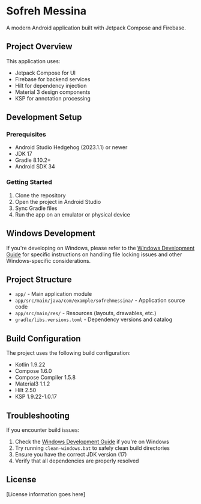 # Sofreh Messina

A modern Android application built with Jetpack Compose and Firebase.

## Project Overview

This application uses:
- Jetpack Compose for UI
- Firebase for backend services
- Hilt for dependency injection
- Material 3 design components
- KSP for annotation processing

## Development Setup

### Prerequisites

- Android Studio Hedgehog (2023.1.1) or newer
- JDK 17
- Gradle 8.10.2+
- Android SDK 34

### Getting Started

1. Clone the repository
2. Open the project in Android Studio
3. Sync Gradle files
4. Run the app on an emulator or physical device

## Windows Development

If you're developing on Windows, please refer to the [Windows Development Guide](README-WINDOWS.md) for specific instructions on handling file locking issues and other Windows-specific considerations.

## Project Structure

- `app/` - Main application module
- `app/src/main/java/com/example/sofrehmessina/` - Application source code
- `app/src/main/res/` - Resources (layouts, drawables, etc.)
- `gradle/libs.versions.toml` - Dependency versions and catalog

## Build Configuration

The project uses the following build configuration:

- Kotlin 1.9.22
- Compose 1.6.0
- Compose Compiler 1.5.8
- Material3 1.1.2
- Hilt 2.50
- KSP 1.9.22-1.0.17

## Troubleshooting

If you encounter build issues:

1. Check the [Windows Development Guide](README-WINDOWS.md) if you're on Windows
2. Try running `clean-windows.bat` to safely clean build directories
3. Ensure you have the correct JDK version (17)
4. Verify that all dependencies are properly resolved

## License

[License information goes here] 
